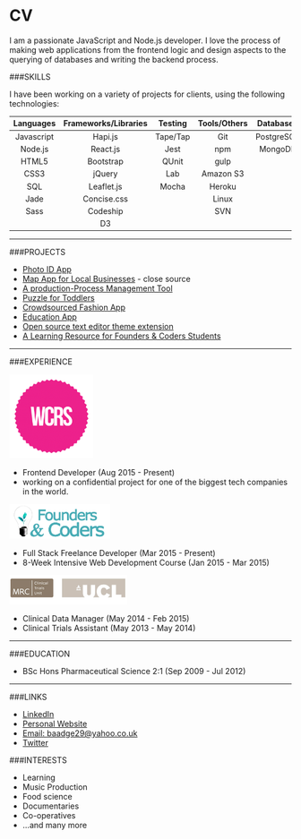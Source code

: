 # CV

I am a passionate JavaScript and Node.js developer. I love the process of making web applications from the frontend logic and design aspects to the querying of databases and writing the backend process. 

###SKILLS

I have been working on a variety of projects for clients, using the following technologies:

| Languages | Frameworks/Libraries | Testing   | Tools/Others | Databases |
|:---------:|:--------------------:|:---------:|:------------:|:---------:|
| Javascript| Hapi.js              | Tape/Tap  | Git          | PostgreSQL|
| Node.js   | React.js             | Jest      | npm          | MongoDB   |
| HTML5     | Bootstrap            | QUnit     | gulp         | |
| CSS3      | jQuery               | Lab       | Amazon S3    | |
| SQL       | Leaflet.js           | Mocha     | Heroku       | | 
| Jade      | Concise.css          |           | Linux        | |
| Sass      | Codeship             |           | SVN          | |
|           | D3

---
###PROJECTS

- [Photo ID App](photoId.md)
- [Map App for Local Businesses](map.md) - close source
- [A production-Process Management Tool](productivity.md)
- [Puzzle for Toddlers](puzzle.md)
- [Crowdsourced Fashion App](http://crowdsourced-fashion.herokuapp.com/)
- [Education App](http://pajoa.herokuapp.com/)
- [Open source text editor theme extension](https://github.com/Neats29/Brackets-Midnight-Blue-Theme)
- [A Learning Resource for Founders & Coders Students](https://github.com/Neats29/Learn-Heroku)


---

###EXPERIENCE

<img src="https://github.com/Neats29/CV/blob/master/wcrs.png" width="150">

- Frontend Developer (Aug 2015 - Present)
- working on a confidential project for one of the biggest tech companies in the world.

<img src="https://github.com/Neats29/CV/blob/master/fac.png" width="180">

- Full Stack Freelance Developer (Mar 2015 - Present)
- 8-Week Intensive Web Development Course (Jan 2015 - Mar 2015) 


<img src="https://github.com/Neats29/CV/blob/master/mrc.png" width="210">

- Clinical Data Manager (May 2014 - Feb 2015)
- Clinical Trials Assistant (May 2013 - May 2014)

--- 


###EDUCATION
- BSc Hons Pharmaceutical Science 2:1  (Sep 2009 - Jul 2012)

---
###LINKS

- [LinkedIn](https://uk.linkedin.com/in/anitaamini)
- [Personal Website](neats29.github.io)
- [Email: baadge29@yahoo.co.uk](mailto:baadge29@yahoo.co.uk)
- [Twitter](https://twitter.com/neats29)

###INTERESTS
* Learning
* Music Production
* Food science
* Documentaries
* Co-operatives
* ...and many more

